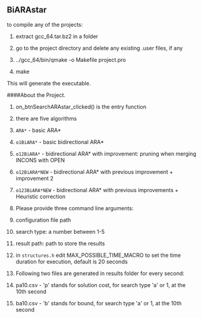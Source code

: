 ## BiARAstar
to compile any of the projects:

1. extract gcc_64.tar.bz2 in a folder

2. go to the project directory and delete any existing .user files, if any

3. ../gcc_64/bin/qmake -o Makefile project.pro

4. make

This will generate the executable.




####About the Project.

1. on_btnSearchARAstar_clicked() is the entry function

2. there are five algorithms

 1. `ARA*` - basic ARA*
 2. `o1BiARA*` - basic bidirectional ARA*
 3. `o12BiARA*` - bidirectional ARA* with improvement: pruning when merging INCONS with OPEN
 4. `o12BiARA*NEW` - bidirectional ARA* with previous improvement + improvement 2
 5. `o123BiARA*NEW` - bidirectional ARA* with previous improvements + Heuristic correction

3. Please provide three command line arguments:
 1. configuration file path
 2. search type: a number between 1-5
 3. result path: path to store the results

4. in `structures.h` edit MAX_POSSIBLE_TIME_MACRO to set the time duration for execution, default is 20 seconds

5. Following two files are generated in results folder for every second:
 1. pa10.csv - 'p' stands for solution cost, for search type 'a' or 1, at the 10th second
 2. ba10.csv - 'b' stands for bound, for search type 'a' or 1, at the 10th second

